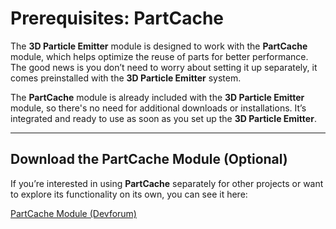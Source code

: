 # Prerequisites: PartCache

The **3D Particle Emitter** module is designed to work  with the **PartCache** module, which helps optimize the reuse of parts for better performance. The good news is you don’t need to worry about setting it up separately, it comes preinstalled with the **3D Particle Emitter** system.

The **PartCache** module is already included with the **3D Particle Emitter** module, so there's no need for additional downloads or installations. It’s integrated and ready to use as soon as you set up the **3D Particle Emitter**.

---

## **Download the PartCache Module (Optional)**

If you’re interested in using **PartCache** separately for other projects or want to explore its functionality on its own, you can see it here:

[PartCache Module (Devforum)](https://devforum.roblox.com/t/partcache-for-all-your-quick-part-creation-needs/246641)
